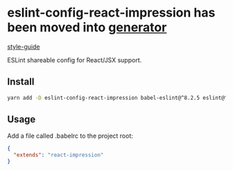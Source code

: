 # eslint-config-react-impression has been moved into [generator](https://github.com/NewDadaFE/generator)

[style-guide](https://github.com/NewDadaFE/style-guide)

ESLint shareable config for React/JSX support.

## Install

```sh
yarn add -D eslint-config-react-impression babel-eslint@^8.2.5 eslint@^4.18.0 eslint-config-standard@^11.0.0 eslint-config-standard-react@^6.0.0 eslint-plugin-import@^2.8.0 eslint-plugin-node@^5.2.1 eslint-plugin-promise@^3.6.0 eslint-plugin-react@^7.6.1 eslint-plugin-standard@^3.0.1
```

## Usage

Add a file called .babelrc to the project root:

```json
{
  "extends": "react-impression"
}
```
